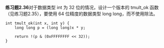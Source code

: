 **练习题2.36**对于数据类型 int 为 32 位的情况，设计一个版本的 tmult_ok 函数（见练习题2.35），要使用 64 位精度的数据类型 long long，而不使用除法。

```
int tmult_ok(int x, int y) {
	long long p = (long long)x * y;

	return !(p & (0xFFFFFFFF << 32));
}
```
